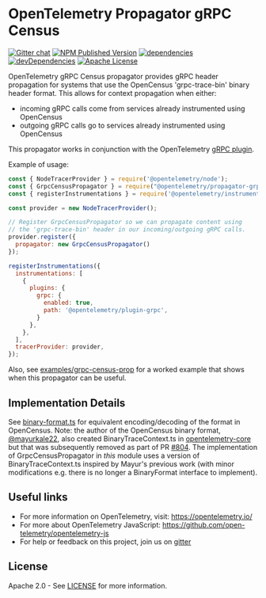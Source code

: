 # OpenTelemetry Propagator gRPC Census
[![Gitter chat][gitter-image]][gitter-url]
[![NPM Published Version][npm-img]][npm-url]
[![dependencies][dependencies-image]][dependencies-url]
[![devDependencies][devDependencies-image]][devDependencies-url]
[![Apache License][license-image]][license-image]

OpenTelemetry gRPC Census propagator provides gRPC header propagation for systems that use the OpenCensus 'grpc-trace-bin' binary header format. This allows for context propagation when either:
* incoming gRPC calls come from services already instrumented using OpenCensus
* outgoing gRPC calls go to services already instrumented using OpenCensus

This propagator works in conjunction with the OpenTelemetry [gRPC plugin](https://github.com/open-telemetry/opentelemetry-js/tree/main/packages/opentelemetry-plugin-grpc).


Example of usage:
```javascript
const { NodeTracerProvider } = require('@opentelemetry/node');
const { GrpcCensusPropagator } = require("@opentelemetry/propagator-grpc-census-binary");
const { registerInstrumentations } = require('@opentelemetry/instrumentation');

const provider = new NodeTracerProvider();

// Register GrpcCensusPropagator so we can propagate content using
// the 'grpc-trace-bin' header in our incoming/outgoing gRPC calls.
provider.register({
  propagator: new GrpcCensusPropagator()
});

registerInstrumentations({
  instrumentations: [
    {
      plugins: {
        grpc: {
          enabled: true,
          path: '@opentelemetry/plugin-grpc',
        }
      },
    },
  ],
  tracerProvider: provider,
});

```

Also, see [examples/grpc-census-prop](../../examples/grpc-census-prop) for a
worked example that shows when this propagator can be useful.

## Implementation Details
See [binary-format.ts](https://github.com/census-instrumentation/opencensus-node/blob/master/packages/opencensus-propagation-binaryformat/src/binary-format.ts) for equivalent encoding/decoding of the format in OpenCensus. Note: the author of the OpenCensus binary format, [@mayurkale22](https://github.com/mayurkale22), also created BinaryTraceContext.ts in [opentelemetry-core](https://github.com/open-telemetry/opentelemetry-js/tree/main/packages/opentelemetry-core) but that was subsequently removed as part of PR [#804](https://github.com/open-telemetry/opentelemetry-js/pull/804). The implementation of GrpcCensusPropagator in _this_ module uses a version of BinaryTraceContext.ts inspired by Mayur's previous work (with minor modifications e.g. there is no longer a BinaryFormat interface to implement).

## Useful links
- For more information on OpenTelemetry, visit: <https://opentelemetry.io/>
- For more about OpenTelemetry JavaScript: <https://github.com/open-telemetry/opentelemetry-js>
- For help or feedback on this project, join us on [gitter][gitter-url]

## License

Apache 2.0 - See [LICENSE][license-url] for more information.

[gitter-image]: https://badges.gitter.im/open-telemetry/opentelemetry-js.svg
[gitter-url]: https://gitter.im/open-telemetry/opentelemetry-node?utm_source=badge&utm_medium=badge&utm_campaign=pr-badge&utm_content=badge
[license-url]: https://github.com/open-telemetry/opentelemetry-js-contrib/blob/main/LICENSE
[license-image]: https://img.shields.io/badge/license-Apache_2.0-green.svg?style=flat
[dependencies-image]: https://david-dm.org/open-telemetry/opentelemetry-js-contrib/status.svg?path=propagators%2Fopentelemetry-propagator-grpc-census-binary
[dependencies-url]: https://david-dm.org/open-telemetry/opentelemetry-js-contrib?path=propagators%2Fopentelemetry-propagator-grpc-census-binary
[devDependencies-image]: https://david-dm.org/open-telemetry/opentelemetry-js-contrib/dev-status.svg?path=propagators%2Fopentelemetry-propagator-grpc-census-binary
[devDependencies-url]: https://david-dm.org/open-telemetry/opentelemetry-js-contrib?path=propagators%2Fopentelemetry-propagator-grpc-census-binary&type=dev
[npm-url]: https://www.npmjs.com/package/@opentelemetry/propagator-grpc-census-binary
[npm-img]: https://badge.fury.io/js/%40opentelemetry%2Fpropagator-grpc-census-binary.svg
